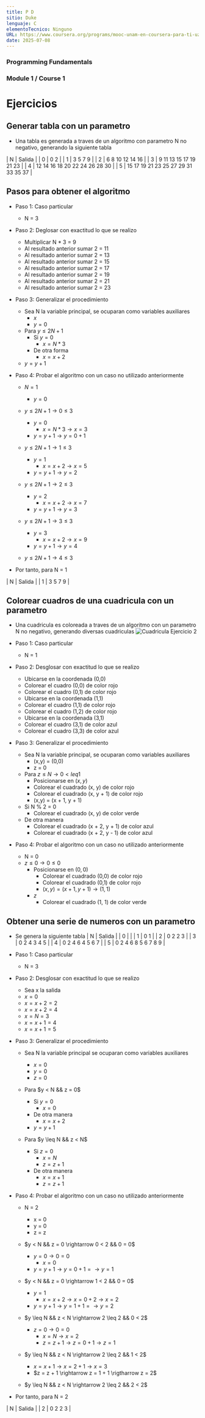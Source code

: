 ```yaml
---
title: P D
sitio: Duke
lenguaje: C
elementoTecnico: Ninguno
URL: https://www.coursera.org/programs/mooc-unam-en-coursera-para-ti-uzeau/specializations/c-programming
date: 2025-07-08
---
```

### Programming Fundamentals

### Module 1 / Course 1

<!--end_excerpt-->

# Ejercicios
## Generar tabla con un parametro
- Una tabla es generada a traves de un algoritmo con parametro N no negativo, generando la siguiente tabla

| N | Salida |
| 0 | 0 2 |
| 1 | 3 5 7 9 |
| 2 | 6 8 10 12 14 16 |
| 3 | 9 11 13 15 17 19 21 23 |
| 4 | 12 14 16 18 20 22 24 26 28 30 |
| 5 | 15 17 19 21 23 25 27 29 31 33 35 37 |

## Pasos para obtener el algoritmo
- Paso 1: Caso particular
    - N = 3

- Paso 2: Deglosar con exactitud lo que se realizo
    - Multiplicar N * 3 = 9
    - Al resultado anterior sumar 2 = 11
    - Al resultado anterior sumar 2 = 13
    - Al resultado anterior sumar 2 = 15
    - Al resultado anterior sumar 2 = 17
    - Al resultado anterior sumar 2 = 19
    - Al resultado anterior sumar 2 = 21
    - Al resultado anterior sumar 2 = 23

- Paso 3: Generalizar el procedimiento
    - Sea N la variable principal, se ocuparan como variables auxiliares
        - $x$
        - $y = 0$
    - Para $y \leq 2N + 1$
        - Si $y = 0$
            - $x = N * 3$
        - De otra forma
            - $x = x + 2$
    - $y = y + 1$

- Paso 4: Probar el algoritmo con un caso no utilizado anteriormente
    - $N = 1$
        - $y = 0$
    - $y \leq 2N + 1 \rightarrow 0 \leq 3$
        - $y = 0$
            - $x = N * 3 \rightarrow x = 3$
        - $y = y + 1 \rightarrow y = 0 + 1$

    - $y \leq 2N + 1 \rightarrow 1 \leq 3$
        - $y = 1$
            - $x = x + 2 \rightarrow x = 5$
        - $y = y + 1 \rightarrow y = 2$

    - $y \leq 2N + 1 \rightarrow 2 \leq 3$
        - $y = 2$
            - $x = x + 2 \rightarrow x = 7$
        - $y = y + 1 \rightarrow y = 3$

    - $y \leq 2N + 1 \rightarrow 3 \leq 3$
        - $y = 3$
            - $x = x + 2 \rightarrow x = 9$
        - $y = y + 1 \rightarrow y = 4$

    - $y \leq 2N + 1 \rightarrow 4 \leq 3$

- Por tanto, para N = 1

| N | Salida |
| 1 | 3 5 7 9 |

## Colorear cuadros de una cuadricula con un parametro
- Una cuadricula es coloreada a traves de un algoritmo con un parametro N no negativo, generando diversas cuadriculas
![Cuadricula Ejercicio 2](/assets/images/ejercicio2_Introductory_C_4.png)

- Paso 1: Caso particular
    - N = 1

- Paso 2: Desglosar con exactitud lo que se realizo
    - Ubicarse en la coordenada (0,0)
    - Colorear el cuadro (0,0) de color rojo
    - Colorear el cuadro (0,1) de color rojo
    - Ubicarse en la coordenada (1,1)
    - Colorear el cuadro (1,1) de color rojo
    - Colorear el cuadro (1,2) de color rojo
    - Ubicarse en la coordenada (3,1)
    - Colorear el cuadro (3,1) de color azul
    - Colorear el cuadro (3,3) de color azul

- Paso 3: Generalizar el procedimiento
    - Sea N la variable principal, se ocuparan como variables auxiliares
        - (x,y) = (0,0)
        - z = 0
    - Para $z \leq N \rightarrow 0 < leq 1$
        - Posicionarse en $(x,y)$
        - Colorear el cuadrado (x, y) de color rojo
        - Colorear el cuadrado (x, y + 1) de color rojo
        - (x,y) = (x + 1, y + 1)
    - Si N % 2 = 0
        - Colorear el cuadrado (x, y) de color verde
    - De otra manera
        - Colorear el cuadrado (x + 2, y + 1) de color azul
        - Colorear el cuadrado (x + 2, y - 1) de color azul

- Paso 4: Probar el algoritmo con un caso no utilizado anteriormente
    - N = 0
    - $z \leq 0 \rightarrow 0 \leq 0$
        - Posicionarse en $(0,0)$
            - Colorear el cuadrado (0,0) de color rojo
            - Colorear el cuadrado (0,1) de color rojo
            - $(x,y) = (x+1,y+1) \rightarrow (1,1)$
        - $z % z % 2 = 0$
            - Colorear el cuadrado (1, 1) de color verde

## Obtener una serie de numeros con un parametro
- Se genera la siguiente tabla
| N | Salida |
| 0 | |
| 1 | 0 1 |
| 2 | 0 2 2 3 |
| 3 | 0 2 4 3 4 5 |
| 4 | 0 2 4 6 4 5 6 7 |
| 5 | 0 2 4 6 8 5 6 7 8 9 |

- Paso 1: Caso particular
    - N = 3

- Paso 2: Desglosar con exactitud lo que se realizo
    - Sea x la salida
    - $x = 0$
    - $x = x + 2 = 2$
    - $x = x + 2 = 4$
    - $x = N = 3$
    - $x = x + 1 = 4$
    - $x = x + 1 = 5$

- Paso 3: Generalizar el procedimiento
    - Sea N la variable principal se ocuparan como variables auxiliares
        - $x = 0$
        - $y = 0$
        - $z = 0$
    - Para $y < N && z = 0$
        - Si $y = 0$
            - $x = 0$
        - De otra manera
            - $x = x + 2$
        - $y = y + 1$

    - Para $y \leq N && z < N$
        - Si $z = 0$
            - $x = N$
            - $z = z + 1$
        - De otra manera
            - $x = x + 1$
            - $z = z + 1$

- Paso 4: Probar el algoritmo con un caso no utilizado anteriormente
    - N = 2
        - x = 0
        - y = 0
        - z = z

    - $y < N && z = 0 \rightarrow 0 < 2 && 0 = 0$
        - $y = 0 \rightarrow 0 = 0$
            - $x = 0$
        - $y = y + 1 \rightarrow y = 0 + 1 = \rightarrow y = 1$

    - $y < N && z = 0 \rightarrow 1 < 2 && 0 = 0$
        - $y = 1$
            - $x = x + 2 \rightarrow x = 0 + 2 \rightarrow x = 2$
        - $y = y + 1 \rightarrow y = 1 + 1 = \rightarrow y = 2$

    - $y \leq N && z < N \rightarrow 2 \leq 2 && 0 < 2$
        - $z = 0 \rightarrow 0 = 0$
            - $x = N \rightarrow x = 2$
            - $z = z + 1 \rightarrow z = 0 + 1 \rightarrow z = 1$

    - $y \leq N && z < N \rightarrow 2 \leq 2 && 1 < 2$
        - $x = x + 1 \rightarrow x = 2 + 1 \rightarrow x = 3$
        - $z = z + 1 \rightarrow z = 1 + 1 \rigtharrow z = 2$
    
    - $y \leq N && z < N \rightarrow 2 \leq 2 && 2 < 2$

- Por tanto, para N = 2

| N | Salida |
| 2 | 0 2 2 3 |
